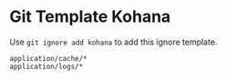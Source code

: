 Git Template Kohana
===

Use `git ignore add kohana` to add this ignore template.

```
application/cache/*
application/logs/*
```
